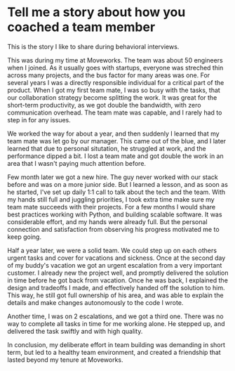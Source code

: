 # Tell me a story about how you coached a team member

This is the story I like to share during behavioral interviews.

This was during my time at Moveworks. The team was about 50 engineers when I joined.
As it usually goes with startups, everyone was streched thin across many projects,
and the bus factor for many areas was one.
For several years I was a directly responsible individual for a critical part of the product.
When I got my first team mate, I was so busy with the tasks, that our collaboration strategy become splitting the work.
It was great for the short-term productivity, as we got double the bandwidth, with zero communication overhead.
The team mate was capable, and I rarely had to step in for any issues.

We worked the way for about a year, and then suddenly I learned that my team mate was let go by our manager.
This came out of the blue, and I later learned that due to personal situtation, he struggled at work, and the performance dipped a bit.
I lost a team mate and got double the work in an area that I wasn't paying much attention before.

Few month later we got a new hire. The guy never worked with our stack before and was on a more junior side.
But I learned a lesson, and as soon as he started, I've set up daily 1:1 call to talk about the tech and the team.
With my hands still full and juggling priorities, I took extra time make sure my team mate succeeds with their projects.
For a few months I would share best practices working with Python, and building scalable software.
It was considerable effort, and my hands were already full.
But the personal connection and satisfaction from observing his progress motivated me to keep going.

Half a year later, we were a solid team. We could step up on each others urgent tasks and cover for vacations and sickness.
Once at the second day of my buddy's vacation we got an urgent escalation from a very important customer.
I already new the project well, and promptly delivered the solution in time before he got back from vacation.
Once he was back, I explained the design and tradeoffs I made, and effectively handed off the solution to him.
This way, he still got full ownership of his area, and was able to explain the details and make changes autonomously to the code I wrote.

Another time, I was on 2 escalations, and we got a third one. There was no way to complete all tasks in time for me working alone. He stepped up, and delivered the task swiftly and with high quality.

In conclusion, my deliberate effort in team building was demanding in short term, but led to a healthy team environment, and created a friendship that lasted beyond my tenure at Moveworks.

